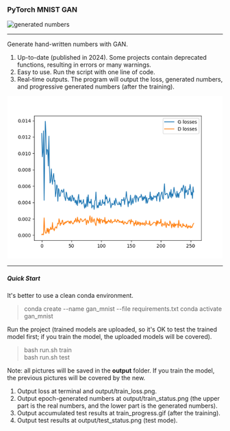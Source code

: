 ### PyTorch MNIST GAN

![generated numbers](checkpoints/train_progress.gif)

---

Generate hand-written numbers with GAN.

1. Up-to-date (published in 2024). Some projects contain deprecated functions, resulting in errors or many warnings.
2. Easy to use. Run the script with one line of code.
3. Real-time outputs. The program will output the loss, generated numbers, and progressive generated numbers (after the training).

![loss](checkpoints/train_loss.png)

---

##### Quick Start

It's better to use a clean conda environment.
>conda create --name gan_mnist --file requirements.txt
conda activate gan_mnist

Run the project (trained models are uploaded, so it's OK to test the trained model first; if you train the model, the uploaded models will be covered).
>bash run.sh train  
bash run.sh test

Note: all pictures will be saved in the **output** folder. If you train the model, the previous pictures will be covered by the new.

1. Output loss at terminal and output/train_loss.png.
2. Output epoch-generated numbers at output/train_status.png (the upper part is the real numbers, and the lower part is the generated numbers).
3. Output accumulated test results at train_progress.gif (after the training).
4. Output test results at output/test_status.png (test mode).
